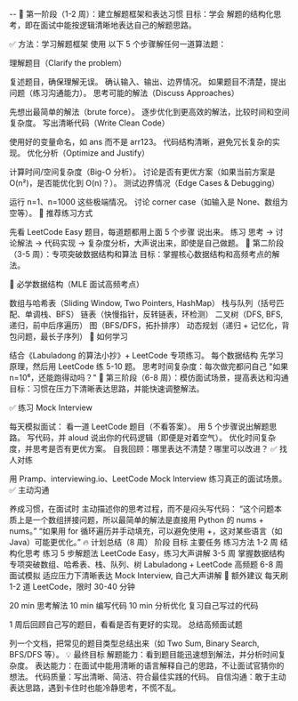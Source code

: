 --
📌 第一阶段（1-2 周）：建立解题框架和表达习惯
目标：学会 解题的结构化思考，即在面试中能按逻辑清晰地表达自己的解题思路。

✅ 方法：学习解题框架 使用 以下 5 个步骤解任何一道算法题：

理解题目（Clarify the problem）

复述题目，确保理解无误。
确认输入、输出、边界情况。
如果题目不清楚，提出问题（练习沟通能力）。
思考可能的解法（Discuss Approaches）

先想出最简单的解法（brute force）。
逐步优化到更高效的解法，比较时间和空间复杂度。
写出清晰代码（Write Clean Code）

使用好的变量命名，如 ans 而不是 arr123。
代码结构清晰，避免冗长复杂的实现。
优化分析（Optimize and Justify）

计算时间/空间复杂度（Big-O 分析）。
讨论是否有更优方案（如果当前方案是 O(n²)，是否能优化到 O(n)？）。
测试边界情况（Edge Cases & Debugging）

运行 n=1、n=1000 这些极端情况。
讨论 corner case（如输入是 None、数组为空等）。
📖 推荐练习方式

先看 LeetCode Easy 题目，每道题都用上面 5 个步骤 说出来。
练习 思考 → 讨论解法 → 代码实现 → 复杂度分析，大声说出来，即使是自己做题。
📌 第二阶段（3-5 周）：专项突破数据结构和算法
目标：掌握核心数据结构和高频考点的解法。

🔹 必学数据结构（MLE 面试高频考点）

数组与哈希表（Sliding Window, Two Pointers, HashMap）
栈与队列（括号匹配、单调栈、BFS）
链表（快慢指针，反转链表，环检测）
二叉树（DFS, BFS, 递归，前中后序遍历）
图（BFS/DFS，拓扑排序）
动态规划（递归 + 记忆化，背包问题，最长子序列）
🔹 如何学习

结合《Labuladong 的算法小抄》+ LeetCode 专项练习。
每个数据结构 先学习原理，然后用 LeetCode 练 5-10 题。
思考时间复杂度：每次做完都问自己 "如果 n=10⁶，还能跑得动吗？"
📌 第三阶段（6-8 周）：模仿面试场景，提高表达和沟通
目标：习惯在压力下清晰表达思路，并能快速调整解法。

✅ 练习 Mock Interview

每天模拟面试：
看一道 LeetCode 题目（不看答案）。
用 5 个步骤说出解题思路。
写代码，并 aloud 说出你的代码逻辑（即便是对着空气）。
优化时间复杂度，并思考是否有更优方案。
自我回顾：哪里表达不清楚？哪里可以改进？
✅ 找人对练

用 Pramp、interviewing.io、LeetCode Mock Interview 练习真正的面试场景。
✅ 主动沟通

养成习惯，在面试时 主动描述你的思考过程，而不是闷头写代码：
“这个问题本质上是一个数组拼接问题，所以最简单的解法是直接用 Python 的 nums + nums。”
“如果用 for 循环遍历并手动填充，可以避免使用 +，这对某些语言（如 Java）可能更优化。”
🔥 计划总结（8 周）
阶段	目标	主要任务	练习方法
1-2 周	结构化思考	练习 5 步解题法	LeetCode Easy，练习大声讲解
3-5 周	掌握数据结构	专项突破数组、哈希表、栈、队列、树	Labuladong + LeetCode 高频题
6-8 周	面试模拟	适应压力下清晰表达	Mock Interview, 自己大声讲解
🎯 额外建议
每天刷 1-2 道 LeetCode，限时 30-40 分钟

20 min 思考解法
10 min 编写代码
10 min 分析优化
复习自己写过的代码

1 周后回顾自己写的题目，看看是否有更好的实现。
总结高频面试题

列一个文档，把常见的题目类型总结出来（如 Two Sum, Binary Search, BFS/DFS 等）。
💡 最终目标
解题能力：看到题目能迅速想到解法，并分析时间复杂度。
表达能力：在面试中能用清晰的语言解释自己的思路，不让面试官猜你的想法。
代码质量：写出清晰、简洁、符合最佳实践的代码。
自信沟通：敢于主动表达思路，遇到卡住时也能冷静思考，不慌不乱。
